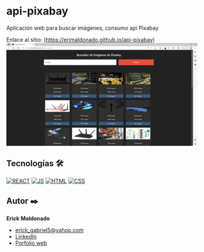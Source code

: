 # api-pixabay
Aplicación web para buscar imágenes, consumo api Pixabay

Enlace al sitio: (https://erimaldonado.github.io/api-pixabay)
![Imagen del proyecto](https://github.com/EriMaldonado/api-pixabay/blob/gh-pages/api-pixabay.png?raw=true)

## Tecnologías 🛠
[![REACT](https://img.shields.io/badge/REACT-1572B6?style=for-the-badge&logo=react&logoColor=white)](https://en.wikipedia.org/wiki/React_(software))
[![JS](https://img.shields.io/badge/JavaScript-F7DF1E?style=for-the-badge&logo=javascript&logoColor=black)](https://es.wikipedia.org/wiki/JavaScript)
[![HTML](https://img.shields.io/badge/HTML5-E34F26?style=for-the-badge&logo=html5&logoColor=white)](https://es.wikipedia.org/wiki/HTML5)
[![CSS](https://img.shields.io/badge/CSS3-1572B6?style=for-the-badge&logo=css3&logoColor=white)](https://es.wikipedia.org/wiki/CSS)


## Autor ✒️
**Erick Maldonado**

* [erick_gabriel5@yahoo.com](erick_gabriel5@yahoo.com)
* [LinkedIn](https://www.linkedin.com/in/erickmaldonado1/)
* [Porfolio web](https://erimaldonado.github.io/portfolio/)

